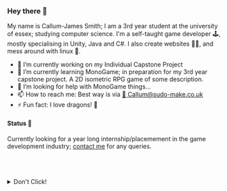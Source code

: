### Hey there 👋
My name is Callum-James Smith; I am a 3rd year student at the university of essex; studying computer science.
I'm a self-taught game developer 🕹, mostly specialising in Unity, Java and C#. I also create websites 🐱‍🐉, and mess around with linux 🐧.

- 🔭 I’m currently working on my Individual Capstone Project
- 🌱 I’m currently learning MonoGame; in preparation for my 3rd year capstone project. A 2D isometric RPG game of some description.
- 🤔 I’m looking for help with MonoGame things...
- 📫 How to reach me: Best way is via [📧 Callum@sudo-make.co.uk](mailto:Callum@sudo-make.co.uk)
- ⚡ Fun fact: I love dragons! 🐉

#### Status 📢
Currently looking for a year long internship/placemement in the game development industry; [contact me](mailto:csmith99@protonmail.com) for any queries.

</br>
</br>
</br>
<details>
  <summary markdown="span">Don't Click!</summary>
<pre>
 ____________________________
< Hi, I am not actually here >
 ----------------------------
        \   ^__^
         \  (oo)\_______
            (__)\       )\/\
                ||----w |
                ||     ||
</pre>
</details>
